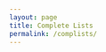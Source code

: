 ```yaml
---
layout: page
title: Complete Lists
permalink: /complists/
---
```

<script src="https://gist.github.com/tar80/f3e5860214e758834bdf0bd619060b0f.js"></script>
